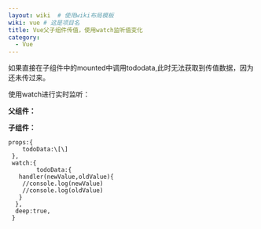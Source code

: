 ```yaml
---
layout: wiki  # 使用wiki布局模板
wiki: vue # 这是项目名
title: Vue父子组件传值，使用watch监听值变化
category:
  - Vue
---
```


如果直接在子组件中的mounted中调用tododata,此时无法获取到传值数据，因为还未传过来。

使用watch进行实时监听：

  

**父组件：**

<TodoListCategory :todoData="tableData"/>

**子组件：**
```
props:{
    todoData:\[\]
 },
 watch:{
		todoData:{
   handler(newValue,oldValue){
    //console.log(newValue)
    //console.log(oldValue)
   }
  },
  deep:true,
 }
```